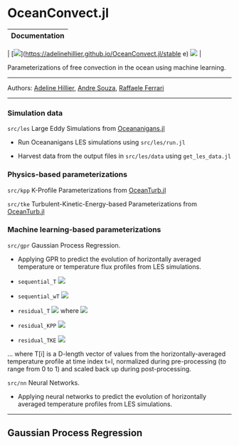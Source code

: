 # OceanConvect.jl

| Documentation |
|---|
|
[![](https://img.shields.io/badge/docs-stable-blue.svg)](https://adelinehillier.github.io/OceanConvect.jl/stable
e)
[![](https://img.shields.io/badge/docs-dev-blue.svg)](https://adelinehillier.github.io/OceanConvect.jl/dev)
|

Parameterizations of free convection in the ocean using machine learning.

***
Authors: [Adeline Hillier](https://github.com/adelinehillier), [Andre Souza](https://github.com/sandreza), [Raffaele Ferrari](http://ferrari.mit.edu)
***

### Simulation data

`src/les` Large Eddy Simulations from [Oceananigans.jl](https://github.com/CliMA/Oceananigans.jl)

* Run Oceananigans LES simulations using `src/les/run.jl`

* Harvest data from the output files in `src/les/data` using `get_les_data.jl`

### Physics-based parameterizations

`src/kpp` K-Profile Parameterizations from [OceanTurb.jl](https://github.com/glwagner/OceanTurb.jl)

`src/tke` Turbulent-Kinetic-Energy-based Parameterizations from [OceanTurb.jl](https://github.com/glwagner/OceanTurb.jl)

### Machine learning-based parameterizations

`src/gpr` Gaussian Process Regression.

- Applying GPR to predict the evolution of horizontally averaged temperature or temperature flux profiles from LES simulations.

- `sequential_T` <img src="https://render.githubusercontent.com/render/math?math=T[i] \xrightarrow{\text{GP}} T[i \+ 1]">

- `sequential_wT` <img src="https://render.githubusercontent.com/render/math?math=wT[i] \xrightarrow{\text{GP}} wT[i \+ 1]">

- `residual_T` <img src="https://render.githubusercontent.com/render/math?math=T[i] \xrightarrow{\text{GP}} (T[i+1]-T[i])/ \Delta{t'}"> where
  <img src="https://render.githubusercontent.com/render/math?math=\Delta{t'}=\Delta{t}/N^2">

- `residual_KPP` <img src="https://render.githubusercontent.com/render/math?math=\text{KPP}(T[i]) \xrightarrow{\text{GP}} \text{KPP}(T[i]) - T[i]">

- `residual_TKE` <img src="https://render.githubusercontent.com/render/math?math=\text{TKE}(T[i]) \xrightarrow{\text{GP}} \text{TKE}(T[i]) - T[i]">

... where T[i] is a D-length vector of values from the horizontally-averaged temperature profile at time index t=I, normalized during pre-processing (to range from 0 to 1) and scaled back up during post-processing.

`src/nn` Neural Networks.

* Applying neural networks to predict the evolution of horizontally averaged temperature profiles from LES simulations.


***

## Gaussian Process Regression
